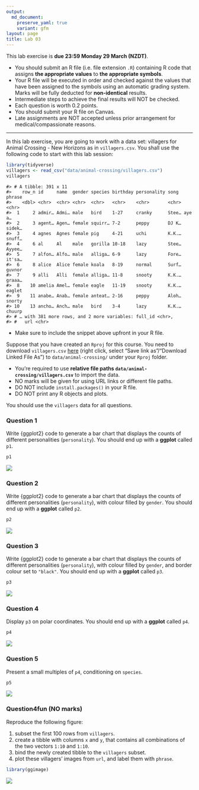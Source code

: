 ```yaml
---
output: 
  md_document:
    preserve_yaml: true
    variant: gfm
layout: page
title: Lab 03
---
```


This lab exercise is **due 23:59 Monday 29 March (NZDT)**.

-   You should submit an R file (i.e. file extension `.R`) containing R
    code that assigns **the appropriate values** to **the appropriate
    symbols**.
-   Your R file will be executed in order and checked against the values
    that have been assigned to the symbols using an automatic grading
    system. Marks will be fully deducted for **non-identical** results.
-   Intermediate steps to achieve the final results will NOT be checked.
-   Each question is worth 0.2 points.
-   You should submit your R file on Canvas.
-   Late assignments are NOT accepted unless prior arrangement for
    medical/compassionate reasons.

------------------------------------------------------------------------

In this lab exercise, you are going to work with a data set: villagers
for Animal Crossing - New Horizons as in `villagers.csv`. You shall use
the following code to start with this lab session:

``` r
library(tidyverse)
villagers <- read_csv("data/animal-crossing/villagers.csv")
villagers
```

    #> # A tibble: 391 x 11
    #>    row_n id     name  gender species birthday personality song  phrase
    #>    <dbl> <chr>  <chr> <chr>  <chr>   <chr>    <chr>       <chr> <chr> 
    #>  1     2 admir… Admi… male   bird    1-27     cranky      Stee… aye a…
    #>  2     3 agent… Agen… female squirr… 7-2      peppy       DJ K… sidek…
    #>  3     4 agnes  Agnes female pig     4-21     uchi        K.K.… snuff…
    #>  4     6 al     Al    male   gorilla 10-18    lazy        Stee… Ayyee…
    #>  5     7 alfon… Alfo… male   alliga… 6-9      lazy        Fore… it'sa…
    #>  6     8 alice  Alice female koala   8-19     normal      Surf… guvnor
    #>  7     9 alli   Alli  female alliga… 11-8     snooty      K.K.… graaa…
    #>  8    10 amelia Amel… female eagle   11-19    snooty      K.K.… eaglet
    #>  9    11 anabe… Anab… female anteat… 2-16     peppy       Aloh… snorty
    #> 10    13 ancho… Anch… male   bird    3-4      lazy        K.K.… chuurp
    #> # … with 381 more rows, and 2 more variables: full_id <chr>,
    #> #   url <chr>

-   Make sure to include the snippet above upfront in your R file.

Suppose that you have created an `Rproj` for this course. You need to
download `villagers.csv`
[here](https://github.com/rfordatascience/tidytuesday/raw/master/data/2020/2020-05-05/villagers.csv)
(right click, select “Save link as”/“Download Linked File As”) to
`data/animal-crossing/` under your `Rproj` folder.

-   You’re required to use **relative file paths
    `data/animal-crossing/villagers.csv`** to import the data.
-   NO marks will be given for using URL links or different file paths.
-   DO NOT include `install.packages()` in your R file.
-   DO NOT print any R objects and plots.

You should use the `villagers` data for all questions.

### Question 1

Write {ggplot2} code to generate a bar chart that displays the counts of
different personalities (`personality`). You should end up with a
**ggplot** called `p1`.

``` r
p1
```

![](/figures/lab03-q1-1.png)<!-- -->

### Question 2

Write {ggplot2} code to generate a bar chart that displays the counts of
different personalities (`personality`), with colour filled by `gender`.
You should end up with a **ggplot** called `p2`.

``` r
p2
```

![](/figures/lab03-q2-1.png)<!-- -->

### Question 3

Write {ggplot2} code to generate a bar chart that displays the counts of
different personalities (`personality`), with colour filled by `gender`,
and border colour set to `"black"`. You should end up with a **ggplot**
called `p3`.

``` r
p3
```

![](/figures/lab03-q3-1.png)<!-- -->

### Question 4

Display `p3` on polar coordinates. You should end up with a **ggplot**
called `p4`.

``` r
p4
```

![](/figures/lab03-q4-1.png)<!-- -->

### Question 5

Present a small multiples of `p4`, conditioning on `species`.

``` r
p5
```

![](/figures/lab03-q5-1.png)<!-- -->

### Question4fun (NO marks)

Reproduce the following figure:

1.  subset the first 100 rows from `villagers`.
2.  create a tibble with columns `x` and `y`, that contains all
    combinations of the two vectors `1:10` and `1:10`.
3.  bind the newly created tibble to the `villagers` subset.
4.  plot these villagers’ images from `url`, and label them with
    `phrase`.

``` r
library(ggimage)
```

![](/figures/lab03-extra-1.png)<!-- -->
